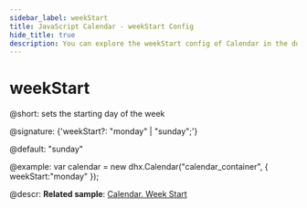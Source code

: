 ```yaml
---
sidebar_label: weekStart
title: JavaScript Calendar - weekStart Config 
hide_title: true
description: You can explore the weekStart config of Calendar in the documentation of the DHTMLX JavaScript UI library. Browse developer guides and API reference, try out code examples and live demos, and download a free 30-day evaluation version of DHTMLX Suite 7.
---
```


# weekStart

@short: sets the starting day of the week

@signature: {'weekStart?: "monday" | "sunday";'}

@default: "sunday"

@example:
var calendar = new dhx.Calendar("calendar_container", {
    weekStart:"monday"
});

@descr:
**Related sample**: [Calendar. Week Start](https://snippet.dhtmlx.com/kaxmurh9)

[comment]: # (@related: calendar/how_to_start.md#initialize-calendar calendar/configuring.md#startoftheweek)
